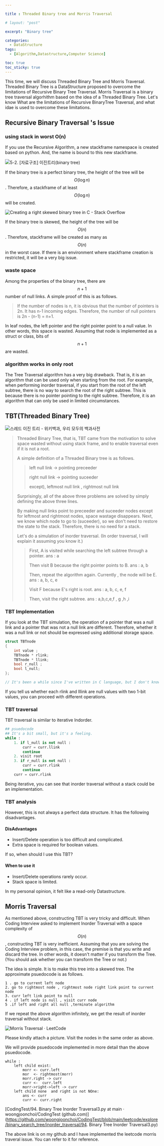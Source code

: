 ```yaml
---

title : Threaded Binary tree and Morris Traversal

# layout: "post"

excerpt: "Binary tree"

categories:
  - DataStructure
tags:
  - [Algorithm,Datastructure,Computer Science]

toc: true
toc_sticky: true
---
```

This time, we will discuss Threaded Binary Tree and Morris Traversal. Threaded Binary Tree is a DataStructure proposed to overcome the limitations of Recursive Binary Tree Traversal. Morris Traversal is a binary tree traversal algorhithm based on the idea of a Threaded Binary Tree.
Let's know What are the limitations of Recursive BinaryTree Traversal, and what idae is used to overcome these limitations.



## Recursive Binary Traversal 's Issue

### using stack in worst O(n)

If you use the Recursive Algorithm, a new stackframe namespace is created based on python. And, the name is bound to this new stackframe.

![5-2. [자료구조] 이진트리(binary tree)](https://t1.daumcdn.net/cfile/tistory/9969463D5B33AEFA0A)

If the binary tree is a perfect binary tree, the height of the tree will be $$O(\log n)$$. Therefore, a stackframe of at least $$ O(\log n)$$ will be created.

![Creating a right skewed binary tree in C - Stack Overflow](https://i.stack.imgur.com/9w8b7.png)

If the binary tree is skewed, the height of the tree will be $$O(n)$$. Therefore, stackframe will be created as many as $$O(n) $$ in the worst case. If there is an environment where stackframe creation is restricted, it will be a very big issue. 

### waste space

Among the properties of the binary tree, there are $$ n + 1$$ number of null links. A simple proof of this is as follows.

> If the number of nodes is n, it is obvious that the number of pointers is 2n. It has n-1 incoming edges. Therefore, the number of null pointers is 2n - (n-1) = n+1.

In leaf nodes, the left pointer and the right pointer point to a null value. In other words, this space is wasted. Assuming that node is implemented as a struct or class, bits of $$ n+1 $$ are wasted.

### algorithm works in only root

The Tree Traversal algorithm has a very big drawback. That is, it is an algorithm that can be used only when starting from the root. For example, when performing inorder traversal, if you start from the root of the left subtree, there is no way to search the root of the right subtree. This is because there is no pointer pointing to the right subtree. Therefore, it is an algorithm that can only be used in limited circumstances.

## TBT(Threaded Binary Tree)

![스레드 이진 트리 - 위키백과, 우리 모두의 백과사전](https://upload.wikimedia.org/wikipedia/commons/thumb/7/7a/Threaded_tree.svg/1200px-Threaded_tree.svg.png)

> Threaded Binary Tree, that is, TBT came from the motivation to solve space wasted without using stack frame, and to enable traversal even if it is not a root.
>
> A simple definition of a Threaded Binary tree is as follows.
>
> > left null link -> pointing preceeder
> >
> > right null link -> pointing suceeder
> >
> > except), leftmost null link , rightmost null link
>
> Surprisingly, all of the above three problems are solved by simply defining the above three lines.
>
> By making null links point to preceeder and suceeder nodes except for leftmost and rightmost nodes, space wastage disappears. Next, we know which node to go to (suceeder), so we don't need to restore the state to the stack. Therefore, there is no need for a stack.
>
> Let's do a simulation of inorder traversal. (In order traversal, I will explain it assuming you know it.)
>
> > First, A is visited while searching the left subtree through a pointer. ans : a
> >
> > Then visit B because the right pointer points to B. ans : a, b
> >
> > Then, repeat the algorithm again. Currently , the node will be E. ans : a, b, c, e
> >
> > Visit F because E's right is root. ans : a, b, c, e, f
> >
> > Then, visit the right subtree. ans : a,b,c,e,f , g ,h ,i



### TBT Implementation

If you look at the TBT simulation, the operation of a pointer that was a null link and a pointer that was not a null link are different. Therefore, whether it was a null link or not should be expressed using additional storage space.

```c
struct TBTnode
{
	int value ;
    TBTnode * rlink;
    TBTnode * llink;
    bool r_null ;
    bool l_null;
};

// It's been a while since I've written in C language, but I don't know if the grammar is correct.. ㅠㅠ
```

If you tell us whether each rlink and lllink are null values with two 1-bit values, you can proceed with different operations.

### TBT traversal 

TBT traversal is similar to iterative Indorder.

```python
## psuedocode
## It's a bit small, but it's a feeling.
while :
    1. if l_null is not null :
        curr = curr.llink
        continue
    2. visit root
    3. if r_null is not null : 
        curr = curr.rlink
        continue
    curr = curr.rlink
```

Being iterative, you can see that inorder traversal without a stack could be an implementation.

### TBT analysis

However, this is not always a perfect data structure. It has the following disadvantages.

#### DisAdvantages

- Insert/Delete operation is too difficult and complicated.
- Extra space is required for boolean values.

If so, when should I use this TBT?

#### When to use it

- Insert/Delete operations rarely occur.
- Stack space is limited.

In my personal opinion, it felt like a read-only Datastructure.

## Morris Traversal

As mentioned above, constructing TBT is very tricky and difficult. When Coding Interview asked to implement Inorder Traversal with a space complexity of $$O(n)$$, constructing TBT is very inefficient. Assuming that you are solving the Coding Interview problem, in this case, the premise is that you write and discard the tree. In other words, it doesn't matter if you transform the Tree. (You should ask whether you can transform the Tree or not.)

The idea is simple. It is to make this tree into a skewed tree. The approximate psuedocode is as follows.

```
1 . go to current left node
2. go to rightmost node , rightmost node right link point to current node
3. curr left link point to null
4 . if left node is null , visit curr node
5 .if left and right all null ,terminate algorithm
```

If we repeat the above algorithm infinitely, we get the result of inorder traversal without stack.

![Morris Traversal · LeetCode](https://ttzztt.gitbooks.io/lc/content/assets/Morris_Inorder.png)



Please kindly attach a picture. Visit the nodes in the same order as above.

We will provide psuedocode implemented in more detail than the above psuedocode.

```
while :
	left child exist:
		morr <- curr.left
		mor  <- rightmost(morr)
		morr.right -> curr
		curr <-  curr.left
		morr->right->left -> curr
	left child none  and right is not NOne:
		ans <- curr
		curr <- curr.right
```

[CodingTest/94. Binary Tree Inorder Traversal3.py at main · woongjoonchoi/CodingTest (github.com)](https://github.com/woongjoonchoi/CodingTest/blob/main/leetcode/explore/binary_search_tree/inorder_traversal/94. Binary Tree Inorder Traversal3.py)

The above link is on my github and I have implemented the leetcode morris traveral issue. You can refer to it for reference.
